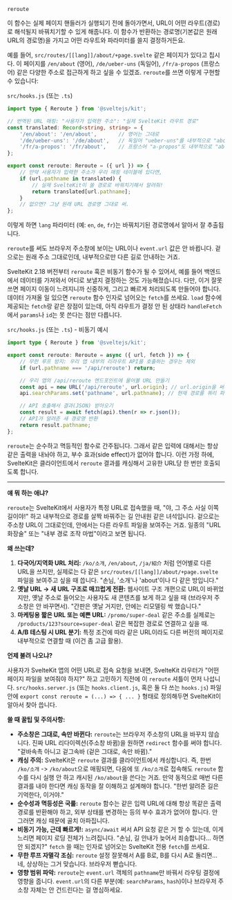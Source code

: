 `reroute`

이 함수는 실제 페이지 핸들러가 실행되기 전에 돌아가면서, URL이 어떤 라우트(경로)로 해석될지 바꿔치기할 수 있게 해줍니다. 이 함수가 반환하는 경로명(기본값은 원래 URL의 경로명)을 가지고 어떤 라우트와 파라미터를 쓸지 결정하거든요.

예를 들어, `src/routes/[[lang]]/about/+page.svelte` 같은 페이지가 있다고 칩시다. 이 페이지를 `/en/about` (영어), `/de/ueber-uns` (독일어), `/fr/a-propos` (프랑스어) 같은 다양한 주소로 접근하게 하고 싶을 수 있겠죠. `reroute`를 쓰면 이렇게 구현할 수 있습니다:

`src/hooks.js` (또는 `.ts`)

```typescript
import type { Reroute } from '@sveltejs/kit';

// 번역된 URL 매핑: "사용자가 입력한 주소": "실제 SvelteKit 라우트 경로"
const translated: Record<string, string> = {
	'/en/about': '/en/about',       // 영어는 그대로
	'/de/ueber-uns': '/de/about',   // 독일어 "ueber-uns"를 내부적으로 "about"으로
	'/fr/a-propos': '/fr/about',    // 프랑스어 "a-propos"도 내부적으로 "about"으로
};

export const reroute: Reroute = ({ url }) => {
	// 만약 사용자가 입력한 주소가 우리 매핑 테이블에 있다면,
	if (url.pathname in translated) {
		// 실제 SvelteKit이 쓸 경로로 바꿔치기해서 알려줘!
		return translated[url.pathname];
	}
	// 없으면? 그냥 원래 URL 경로명 그대로 써.
};
```

이렇게 하면 `lang` 파라미터 (예: `en`, `de`, `fr`)는 바꿔치기된 경로명에서 알아서 잘 추출됩니다.

`reroute`를 써도 브라우저 주소창에 보이는 URL이나 `event.url` 값은 안 바뀝니다. 겉으로는 원래 주소 그대로인데, 내부적으로만 다른 길로 안내하는 거죠.

SvelteKit 2.18 버전부터 `reroute` 훅은 비동기 함수가 될 수 있어서, 예를 들어 백엔드에서 데이터를 가져와서 어디로 보낼지 결정하는 것도 가능해졌습니다. 다만, 이거 잘못 쓰면 페이지 이동이 느려지니까 신중하게, 그리고 빠르게 처리되도록 만들어야 합니다. 데이터 가져올 일 있으면 `reroute` 함수 인자로 넘어오는 `fetch`를 쓰세요. `load` 함수에 제공되는 `fetch`랑 같은 장점이 있는데, 아직 라우트가 결정 안 된 상태라 `handleFetch`에서 `params`나 `id`는 못 쓴다는 점만 다릅니다.

`src/hooks.js` (또는 `.ts`) - 비동기 예시

```typescript
import type { Reroute } from '@sveltejs/kit';

export const reroute: Reroute = async ({ url, fetch }) => {
	// 무한 루프 방지: 우리 앱 내부의 리라우트 API를 호출하는 경우는 제외
	if (url.pathname === '/api/reroute') return;

	// 우리 앱의 /api/reroute 엔드포인트에 물어볼 URL 만들기
	const api = new URL('/api/reroute', url.origin); // url.origin을 써서 전체 주소로 만듦
	api.searchParams.set('pathname', url.pathname); // 현재 경로를 쿼리 파라미터로 전달

	// API 호출해서 결과(JSON) 받아오기
	const result = await fetch(api).then(r => r.json());
	// API가 알려준 새 경로명 반환
	return result.pathname;
};
```

`reroute`는 순수하고 멱등적인 함수로 간주됩니다. 그래서 같은 입력에 대해서는 항상 같은 출력을 내놔야 하고, 부수 효과(side effect)가 없어야 합니다. 이런 가정 하에, SvelteKit은 클라이언트에서 `reroute` 결과를 캐싱해서 고유한 URL당 한 번만 호출되도록 합니다.

---

**얘 뭐 하는 애냐?**

`reroute`는 SvelteKit에서 사용자가 특정 URL로 접속했을 때, "야, 그 주소 사실 이쪽 길이야!" 하고 내부적으로 경로를 살짝 바꿔주는 길 안내원 같은 녀석입니다. 겉으로는 주소창 URL이 그대로인데, 안에서는 다른 라우트 파일을 보여주는 거죠. 일종의 "URL 화장술" 또는 "내부 경로 조작 마법"이라고 보면 됩니다.

**왜 쓰는데?**

1.  **다국어/지역화 URL 처리:** `/ko/소개`, `/en/about`, `/ja/紹介` 처럼 언어별로 다른 URL을 쓰지만, 실제로는 다 같은 `src/routes/[[lang]]/about/+page.svelte` 파일을 보여주고 싶을 때 씁니다. "손님, '소개'나 'about'이나 다 같은 방입니다."
2.  **옛날 URL → 새 URL 구조로 매끄럽게 전환:** 웹사이트 구조 개편으로 URL이 바뀌었지만, 옛날 주소로 들어오는 사용자도 새 콘텐츠를 보게 하고 싶을 때 (브라우저 주소창은 안 바꾸면서). "간판은 옛날 거지만, 안에는 리모델링 싹 했습니다."
3.  **마케팅용 짧은 URL 또는 예쁜 URL:** `/promo/super-deal` 같은 주소를 실제로는 `/products/123?source=super-deal` 같은 복잡한 경로로 연결하고 싶을 때.
4.  **A/B 테스팅 시 URL 분기:** 특정 조건에 따라 같은 URL이라도 다른 버전의 페이지로 내부적으로 연결할 때 (이건 좀 고급 활용).

**언제 불려 나오냐?**

사용자가 SvelteKit 앱의 어떤 URL로 접속 요청을 보내면, SvelteKit 라우터가 "어떤 페이지 파일을 보여줘야 하지?" 하고 고민하기 직전에 이 `reroute` 셔틀이 먼저 나섭니다. `src/hooks.server.js` (또는 `hooks.client.js`, 혹은 둘 다 쓰는 `hooks.js`) 파일 안에 `export const reroute = (...) => { ... }` 형태로 정의해두면 SvelteKit이 알아서 찾아 씁니다.

**쓸 때 꿀팁 및 주의사항:**

*   **주소창은 그대로, 속만 바뀐다:** `reroute`는 브라우저 주소창의 URL을 바꾸지 않습니다. 진짜 URL 리다이렉션(주소창 바뀜)을 원하면 `redirect` 함수를 써야 합니다. "겉바속촉 아니고 겉그속바 (겉은 그대로, 속만 바뀜)."
*   **캐싱 주의:** SvelteKit은 `reroute` 결과를 클라이언트에서 캐싱합니다. 즉, 한번 `/ko/소개` -> `/ko/about`으로 매핑되면, 다음에 또 `/ko/소개`로 접속해도 `reroute` 함수를 다시 실행 안 하고 캐시된 `/ko/about`을 쓴다는 거죠. 만약 동적으로 매번 다른 결과를 내야 한다면 캐싱 동작을 잘 이해하고 설계해야 합니다. "한번 알려준 길은 기억한다, 이거야."
*   **순수성과 멱등성은 국룰:** `reroute` 함수는 같은 입력 URL에 대해 항상 똑같은 출력 경로를 반환해야 하고, 외부 상태를 변경하는 등의 부수 효과가 없어야 합니다. 안 그러면 캐싱 때문에 골치 아파집니다.
*   **비동기 가능, 근데 빠르게!:** `async/await` 써서 API 요청 같은 거 할 수 있는데, 이게 느리면 페이지 로딩 전체가 느려집니다. "손님, 길 안내가 늦어서 죄송합니다... 하면 안 되겠지?" `fetch` 쓸 때는 인자로 넘어오는 SvelteKit 전용 `fetch`를 쓰세요.
*   **무한 루프 자멸각 조심:** `reroute` 설정 잘못해서 A를 B로, B를 다시 A로 돌리면... 네, 상상하는 그거 맞습니다. 브라우저 뻗습니다.
*   **영향 범위 파악:** `reroute`는 `event.url` 객체의 `pathname`만 바꿔서 라우팅 결정에 영향을 줍니다. `event.url`의 다른 부분(예: `searchParams`, `hash`)이나 브라우저 주소창 자체는 안 건드린다는 걸 명심하세요.